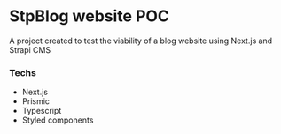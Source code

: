 # StpBlog website POC

A project created to test the viability of a blog website using Next.js and Strapi CMS

### Techs

- Next.js
- Prismic
- Typescript
- Styled components
